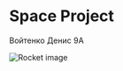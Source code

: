 # Space Project
Войтенко Денис 9А

![Rocket image](https://github.com/DenchickPenchick/SpaceProject/blob/master/img/logo.ico)
